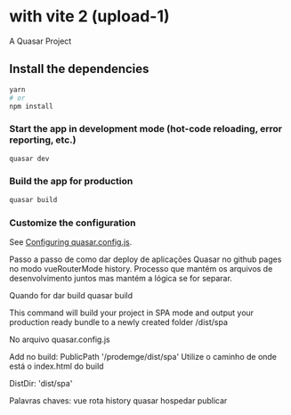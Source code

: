 # with vite 2 (upload-1)

A Quasar Project

## Install the dependencies
```bash
yarn
# or
npm install
```

### Start the app in development mode (hot-code reloading, error reporting, etc.)
```bash
quasar dev
```


### Build the app for production
```bash
quasar build
```

### Customize the configuration
See [Configuring quasar.config.js](https://v2.quasar.dev/quasar-cli-vite/quasar-config-js).


Passo a passo de como dar deploy de aplicações Quasar no github pages no modo vueRouterMode history.
Processo que mantém os arquivos de desenvolvimento juntos mas mantém a lógica se for separar.

Quando for dar build
quasar build

This command will build your project in SPA mode and output your production ready bundle to a newly created folder /dist/spa

No arquivo quasar.config.js

Add no build:
PublicPath '/prodemge/dist/spa'
Utilize o caminho de onde está o index.html do build

DistDir: 'dist/spa'

Palavras chaves: vue rota history quasar hospedar publicar
